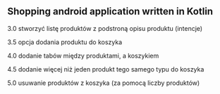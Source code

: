 ## Shopping android application written in Kotlin







3.0 stworzyć listę produktów z podstroną opisu produktu (intencje)

3.5 opcja dodania produktu do koszyka

4.0 dodanie tabów między produktami, a koszykiem

4.5 dodanie więcej niż jeden produkt tego samego typu do koszyka

5.0 usuwanie produktów z koszyka (za pomocą liczby produktów)
